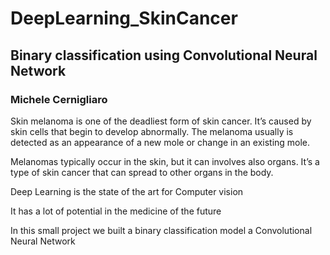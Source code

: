 # DeepLearning_SkinCancer
## Binary classification using Convolutional Neural Network
### Michele Cernigliaro

Skin melanoma is one of the deadliest form of skin cancer. It’s caused by skin cells that begin to develop abnormally. The melanoma usually is detected as an appearance of a new mole or change in an existing mole.

Melanomas typically occur in the skin, but it can involves also organs. It’s a type of skin cancer that can spread to other organs in the body.


Deep Learning is the state of the art for Computer vision

It has a lot of potential in the medicine of the future

In this small project we built a binary classification model a Convolutional Neural Network
